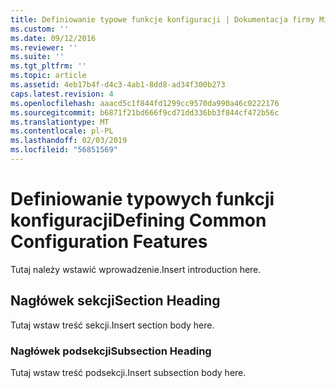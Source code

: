 ```yaml
---
title: Definiowanie typowe funkcje konfiguracji | Dokumentacja firmy Microsoft
ms.custom: ''
ms.date: 09/12/2016
ms.reviewer: ''
ms.suite: ''
ms.tgt_pltfrm: ''
ms.topic: article
ms.assetid: 4eb17b4f-d4c3-4ab1-8dd8-ad34f300b273
caps.latest.revision: 4
ms.openlocfilehash: aaacd5c1f844fd1299cc9570da990a46c0222176
ms.sourcegitcommit: b6871f21bd666f9cd71dd336bb3f844cf472b56c
ms.translationtype: MT
ms.contentlocale: pl-PL
ms.lasthandoff: 02/03/2019
ms.locfileid: "56851569"
---
```

# <a name="defining-common-configuration-features"></a><span data-ttu-id="3456f-102">Definiowanie typowych funkcji konfiguracji</span><span class="sxs-lookup"><span data-stu-id="3456f-102">Defining Common Configuration Features</span></span>

<span data-ttu-id="3456f-103">Tutaj należy wstawić wprowadzenie.</span><span class="sxs-lookup"><span data-stu-id="3456f-103">Insert introduction here.</span></span>

## <a name="section-heading"></a><span data-ttu-id="3456f-104">Nagłówek sekcji</span><span class="sxs-lookup"><span data-stu-id="3456f-104">Section Heading</span></span>

<span data-ttu-id="3456f-105">Tutaj wstaw treść sekcji.</span><span class="sxs-lookup"><span data-stu-id="3456f-105">Insert section body here.</span></span>

### <a name="subsection-heading"></a><span data-ttu-id="3456f-106">Nagłówek podsekcji</span><span class="sxs-lookup"><span data-stu-id="3456f-106">Subsection Heading</span></span>

<span data-ttu-id="3456f-107">Tutaj wstaw treść podsekcji.</span><span class="sxs-lookup"><span data-stu-id="3456f-107">Insert subsection body here.</span></span>
